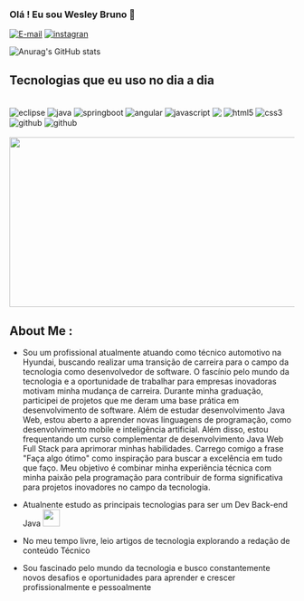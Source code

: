
### Olá ! Eu sou Wesley Bruno 👋

[![E-mail](https://img.shields.io/badge/Gmail-D14836?style=for-the-badge&logo=gmail&logoColor=white)](https://weskbruno@gmail.com)
[![instagran](https://img.shields.io/badge/LinkedIn-0077B5?style=for-the-badge&logo=linkedin&logoColor=white)](https://www.linkedin.com/in/wesley-bruno/)




![Anurag's GitHub stats](https://github-readme-stats.vercel.app/api?username=weskbru&show_icons=true&theme=dark)

## Tecnologias que eu uso no dia a dia

<div style="display: inline_block"><br/>
<img align="center" alt="eclipse" src="https://img.shields.io/badge/Eclipse-2C2255?style=for-the-badge&logo=eclipse&logoColor=white"/>
<img align="center" alt="java" src="https://img.shields.io/badge/Java-F7DF1E?style=for-the-badge&logo=java&logoColor=black"/>
<img align="center" alt="springboot"src="https://img.shields.io/badge/Spring_Boot-F2F4F9?style=for-the-badge&logo=spring-boot"/>
<img align="center" alt="angular" src="https://img.shields.io/badge/Angular-DD0031?style=for-the-badge&logo=angular&logoColor=white"/>
<img align="center" alt="javascript" src="https://img.shields.io/badge/JavaScript-323330?style=for-the-badge&logo=javascript&logoColor=F7DF1E"/>
<img align="center" src="https://img.shields.io/badge/Bootstrap-563D7C?style=for-the-badge&logo=bootstrap&logoColor=white"/>
<img align="center" alt="html5" src="https://img.shields.io/badge/HTML5-E34F26?style=for-the-badge&logo=html5&logoColor=white"/>
<img align="center" alt="css3" src="https://img.shields.io/badge/CSS3-1572B6?style=for-the-badge&logo=css3&logoColor=white"/>
<img align="center" alt="github" src="https://img.shields.io/badge/GIT-E44C30?style=for-the-badge&logo=git&logoColor=white"/>
<img align="center" alt="github" src="https://img.shields.io/badge/GitHub-100000?style=for-the-badge&logo=github&logoColor=white"/>

</div><br/>

<div align="center">
  <img src="https://media.giphy.com/media/QNFhOolVeCzPQ2Mx85/giphy.gif" 
  width="600" height="300"/>
</div>


## About Me :
- Sou um profissional atualmente atuando como técnico automotivo na Hyundai, buscando realizar uma transição de carreira para o campo da tecnologia como desenvolvedor de software. O fascínio pelo mundo da tecnologia e a oportunidade de trabalhar para empresas inovadoras motivam minha mudança de carreira. Durante minha graduação, participei de projetos que me deram uma base prática em desenvolvimento de software. Além de estudar desenvolvimento Java Web, estou aberto a aprender novas linguagens de programação, como desenvolvimento mobile e inteligência artificial. Além disso, estou frequentando um curso complementar de desenvolvimento Java Web Full Stack para aprimorar minhas habilidades. Carrego comigo a frase "Faça algo ótimo" como inspiração para buscar a excelência em tudo que faço. Meu objetivo é combinar minha experiência técnica com minha paixão pela programação para contribuir de forma significativa para projetos inovadores no campo da tecnologia.
- Atualnente estudo as principais tecnologias para ser um Dev Back-end Java <img src="https://media.giphy.com/media/WUlplcMpOCEmTGBtBW/giphy.gif" width="30">

- No meu tempo livre, leio artigos de tecnologia explorando a redação de conteúdo Técnico 

- Sou fascinado pelo mundo da tecnologia e busco constantemente novos desafios e oportunidades para aprender e crescer profissionalmente e pessoalmente

